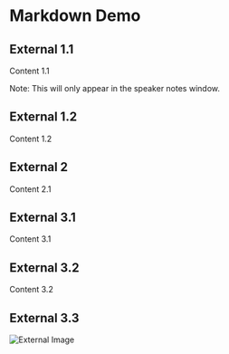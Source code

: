 # Markdown Demo



## External 1.1

Content 1.1

Note: This will only appear in the speaker notes window.


## External 1.2

Content 1.2



## External 2

Content 2.1



## External 3.1

Content 3.1


## External 3.2

Content 3.2


## External 3.3

![External Image](https://s3.amazonaws.com/static.slid.es/logo/v2/slides-symbol-512x512.png)